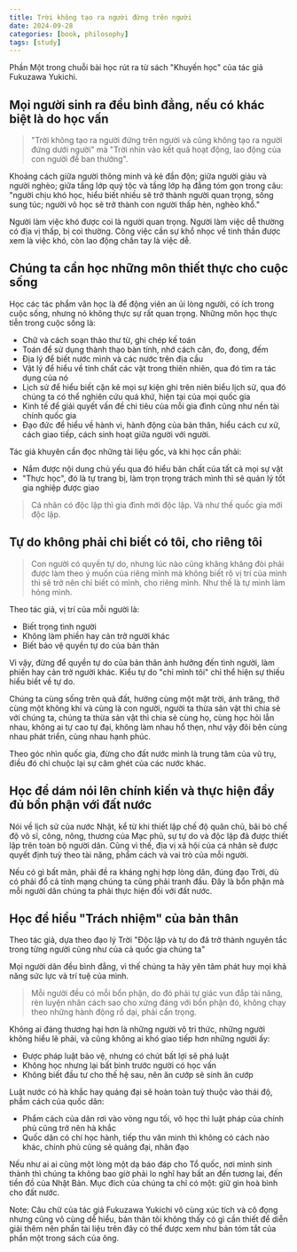 ```yaml
---
title: Trời không tạo ra người đứng trên người
date: 2024-09-28
categories: [book, philosophy]
tags: [study]
---
```


Phần Một trong chuỗi bài học rút ra từ sách "Khuyến học" của tác giả Fukuzawa Yukichi.

## Mọi người sinh ra đều bình đẳng, nếu có khác biệt là do học vấn
> "Trời không tạo ra người đứng trên người và cũng không tạo ra người đứng dưới người" mà "Trời nhìn vào kết quả hoạt động, lao động của con người để ban thưởng".

Khoảng cách giữa người thông minh và kẻ đần độn; giữa người giàu và người nghèo; giữa tầng lớp quý tộc và tầng lớp hạ đẳng tóm gọn trong câu: "người chịu khó học, hiểu biết nhiều sẽ trở thành người quan trọng, sống sung túc; người vô học sẽ trở thành con người thấp hèn, nghèo khổ."

Người làm việc khó được coi là người quan trọng. Người làm việc dễ thường có địa vị thấp, bị coi thường. Công việc cần sự khổ nhọc về tinh thần được xem là việc khó, còn lao động chân tay là việc dễ. 

## Chúng ta cần học những môn thiết thực cho cuộc sống
Học các tác phẩm văn học là để động viên an ủi lòng người, có ích trong cuộc sống, nhưng nó không thực sự rất quan trọng. Những môn học thực tiễn trong cuộc sống là:
- Chữ và cách soạn thảo thư từ, ghi chép kế toán
- Toán để sử dụng thành thạo bàn tính, nhớ cách cân, đo, đong, đếm
- Địa lý để biết nước mình và các nước trên địa cầu
- Vật lý để hiểu về tính chất các vật trong thiên nhiên, qua đó tìm ra tác dụng của nó
- Lịch sử để hiểu biết cặn kẽ mọi sự kiện ghi trên niên biểu lịch sử, qua đó chúng ta có thể nghiên cứu quá khứ, hiện tại của mọi quốc gia
- Kinh tế để giải quyết vấn đề chi tiêu của mỗi gia đình cũng như nền tài chính quốc gia
- Đạo đức để hiểu về hành vi, hành động của bản thân, hiểu cách cư xử, cách giao tiếp, cách sinh hoạt giữa người với người.

Tác giả khuyên cần đọc những tài liệu gốc, và khi học cần phải:
- Nắm được nội dung chủ yếu qua đó hiểu bản chất của tất cả mọi sự vật
- "Thực học", đó là tự trang bị, làm trọn trọng trách mình thì sẽ quản lý tốt gia nghiệp được giao

> Cá nhân có độc lập thì gia đình mới độc lập. Và như thế quốc gia mới độc lập.

## Tự do không phải chỉ biết có tôi, cho riêng tôi
> Con người có quyền tự do, nhưng lúc nào cũng khăng khăng đòi phải được làm theo ý muốn của riêng mình mà không biết rõ vị trí của mình thì sẽ trở nên chỉ biết có mình, cho riêng mình. Như thế là tự mình làm hỏng mình.

Theo tác giả, vị trí của mỗi người là:
- Biết trọng tình người
- Không làm phiền hay cản trở người khác
- Biết bảo vệ quyền tự do của bản thân

Vì vậy, đừng để quyền tự do của bản thân ảnh hưởng đến tình người, làm phiền hay cản trở người khác. Kiểu tự do "chỉ mình tôi" chỉ thể hiện sự thiếu hiểu biết về tự do.

Chúng ta cùng sống trên quả đất, hưởng cùng một mặt trời, ánh trăng, thở cùng một không khí và cùng là con người, người ta thừa sản vật thì chia sẻ với chúng ta, chúng ta thừa sản vật thì chia sẻ cùng họ, cùng học hỏi lẫn nhau, không ai tự cao tự đại, không làm nhau hổ thẹn, như vậy đôi bên cùng nhau phát triển, cùng nhau hạnh phúc.

Theo góc nhìn quốc gia, đừng cho đất nước mình là trung tâm của vũ trụ, điều đó chỉ chuộc lại sự căm ghét của các nước khác.

## Học để dám nói lên chính kiến và thực hiện đầy đủ bổn phận với đất nước

Nói về lịch sử của nước Nhật, kể từ khi thiết lập chế độ quân chủ, bãi bỏ chế độ võ sĩ, công, nông, thương của Mạc phủ, sự tự do và độc lập đã được thiết lập trên toàn bộ người dân. Cũng vì thế, địa vị xã hội của cá nhân sẽ được quyết định tuỳ theo tài năng, phẩm cách và vai trò của mỗi người.

Nếu có gì bất mãn, phải đề ra kháng nghị hợp lòng dân, đúng đạo Trời, dù có phải đổ cả tính mạng chúng ta cũng phải tranh đấu. Đây là bổn phận mà mỗi người dân chúng ta phải thực hiện đối với đất nước.

## Học để hiểu "Trách nhiệm" của bản thân

Theo tác giả, dựa theo đạo lý Trời "Độc lập và tự do đã trở thành nguyên tắc trong từng người cũng như của cả quốc gia chúng ta"

Mọi người dân đều bình đẳng, vì thế chúng ta hãy yên tâm phát huy mọi khả năng sức lực và trí tuệ của mình.

> Mỗi người đều có mỗi bổn phận, do đó phải tự giác vun đắp tài năng, rèn luyện nhân cách sao cho xứng đáng với bổn phận đó, không chạy theo những hành động rồ dại, phải cẩn trọng.

Không ai đáng thương hại hơn là những người vô tri thức, những người không hiểu lẽ phải, và cũng không ai khó giao tiếp hơn những người ấy:
- Được pháp luật bảo vệ, nhưng có chút bất lợi sẽ phá luật
- Không học nhưng lại bất bình trước người có học vấn
- Không biết đầu tư cho thế hệ sau, nên ăn cướp sẽ sinh ăn cướp

Luật nước có hà khắc hay quảng đại sẽ hoàn toàn tuỳ thuộc vào thái độ, phẩm cách của quốc dân:
- Phẩm cách của dân rơi vào vòng ngu tối, vô học thì luật
pháp của chính phủ cũng trở nên hà khắc
- Quốc dân có chí học hành, tiếp thu văn minh thì không
có cách nào khác, chính phủ cũng sẽ quảng đại, nhân đạo

Nếu như ai ai cũng một lòng một dạ báo đáp cho Tổ quốc, nơi mình sinh thành thì chúng ta không bao giờ phải lo nghĩ hay bất an đến tương lai, đến tiền đồ của Nhật Bản. Mục đích của chúng ta chỉ có một: giữ gìn hoà bình cho đất nước.

Note: Câu chữ của tác giả Fukuzawa Yukichi vô cùng xúc tích và cô đọng nhưng cũng vô cùng dễ hiểu, bản thân tôi không thấy có gì cần thiết để diễn giải thêm nên phần tài liệu trên đây có thể được xem như bản tóm tắt của phần một trong sách của ông.